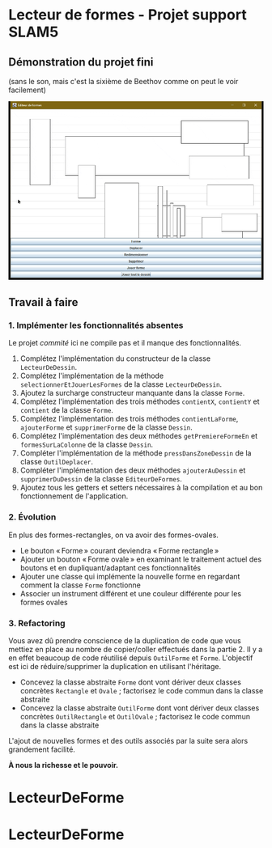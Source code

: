 # Lecteur de formes - Projet support SLAM5

## Démonstration du projet fini

(sans le son, mais c'est la sixième de Beethov comme on peut le voir facilement)

![Sixième Beethov](lecteur-de-formes.gif)

## Travail à faire

### 1. Implémenter les fonctionnalités absentes

Le projet *commité* ici ne compile pas et il manque des fonctionnalités.

1. Complétez l'implémentation du constructeur de la classe `LecteurDeDessin`.
2. Complétez l'implémentation de la méthode `selectionnerEtJouerLesFormes` de la classe `LecteurDeDessin`.
3. Ajoutez la surcharge constructeur manquante dans la classe `Forme`.
4. Complétez l'implémentation des trois méthodes `contientX`, `contientY` et `contient` de la classe `Forme`.
5. Complétez l'implémentation des trois méthodes `contientLaForme`, `ajouterForme` et `supprimerForme` de la classe `Dessin`.
6. Complétez l'implémentation des deux méthodes `getPremiereFormeEn` et `formesSurLaColonne` de la classe `Dessin`.
7. Compléter l'implémentation de la méthode `pressDansZoneDessin` de la classe `OutilDeplacer`.
8. Compléter l'implémentation des deux méthodes `ajouterAuDessin` et `supprimerDuDessin` de la classe `EditeurDeFormes`.
9. Ajoutez tous les getters et setters nécessaires à la compilation et au bon fonctionnement de l'application.

### 2. Évolution

En plus des formes-rectangles, on va avoir des formes-ovales.

- Le bouton « Forme » courant deviendra « Forme rectangle »
- Ajouter un bouton « Forme ovale » en examinant le traitement actuel des boutons et en dupliquant/adaptant ces fonctionnalités
- Ajouter une classe qui implémente la nouvelle forme en regardant comment la classe `Forme` fonctionne
- Associer un instrument différent et une couleur différente pour les formes ovales

### 3. Refactoring

Vous avez dû prendre conscience de la duplication de code que vous mettiez en place au nombre de copier/coller effectués dans la partie 2. Il y a en effet beaucoup de code réutilisé depuis `OutilForme` et `Forme`. L'objectif est ici de réduire/supprimer la duplication en utilisant l'héritage.

- Concevez la classe abstraite `Forme` dont vont dériver deux classes concrètes `Rectangle` et `Ovale` ; factorisez le code commun dans la classe abstraite
- Concevez la classe abstraite `OutilForme` dont vont dériver deux classes concrètes `OutilRectangle` et `OutilOvale` ; factorisez le code commun dans la classe abstraite

L'ajout de nouvelles formes et des outils associés par la suite sera alors grandement facilité.

**À nous la richesse et le pouvoir.**
# LecteurDeForme
# LecteurDeForme
